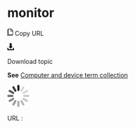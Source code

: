 # monitor

![Copy URL](media/monitor/Copy.png)
Copy URL

![Download](media/monitor/Download.png)

Download topic

**See** [Computer and device term collection](https://worldready.cloudapp.net/Styleguide/Read?id=2700&topicid=26597)

![In progress](media/monitor/activity-large.gif)

URL :
